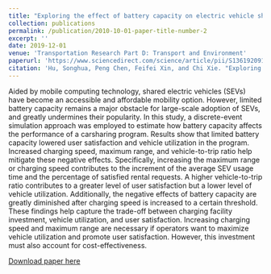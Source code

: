 ```yaml
---
title: "Exploring the effect of battery capacity on electric vehicle sharing programs using a simulation approach"
collection: publications
permalink: /publication/2010-10-01-paper-title-number-2
excerpt: ''
date: 2019-12-01
venue: 'Transportation Research Part D: Transport and Environment'
paperurl: 'https://www.sciencedirect.com/science/article/pii/S1361920919311058'
citation: 'Hu, Songhua, Peng Chen, Feifei Xin, and Chi Xie. "Exploring the effect of battery capacity on electric vehicle sharing programs using a simulation approach." Transportation Research Part D: Transport and Environment 77 (2019): 164-177.'
---
```


Aided by mobile computing technology, shared electric vehicles (SEVs) have become an accessible and affordable mobility option. However, limited battery capacity remains a major obstacle for large-scale adoption of SEVs, and greatly undermines their popularity. In this study, a discrete-event simulation approach was employed to estimate how battery capacity affects the performance of a carsharing program. Results show that limited battery capacity lowered user satisfaction and vehicle utilization in the program. Increased charging speed, maximum range, and vehicle-to-trip ratio help mitigate these negative effects. Specifically, increasing the maximum range or charging speed contributes to the increment of the average SEV usage time and the percentage of satisfied rental requests. A higher vehicle-to-trip ratio contributes to a greater level of user satisfaction but a lower level of vehicle utilization. Additionally, the negative effects of battery capacity are greatly diminished after charging speed is increased to a certain threshold. These findings help capture the trade-off between charging facility investment, vehicle utilization, and user satisfaction. Increasing charging speed and maximum range are necessary if operators want to maximize vehicle utilization and promote user satisfaction. However, this investment must also account for cost-effectiveness.


[Download paper here](https://www.sciencedirect.com/science/article/pii/S1361920919311058)
